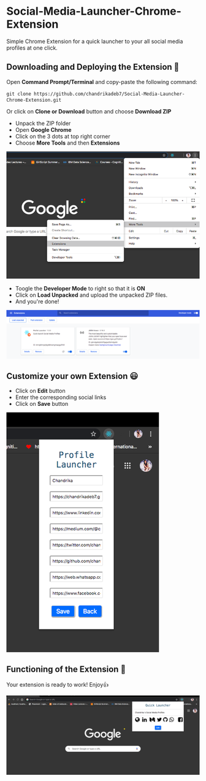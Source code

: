 # Social-Media-Launcher-Chrome-Extension
Simple Chrome Extension for a quick launcher to your all social media profiles at one click.

## Downloading and Deploying the Extension :eyes:	
Open __Command Prompt/Terminal__ and copy-paste the following command:
```
git clone https://github.com/chandrikadeb7/Social-Media-Launcher-Chrome-Extension.git
```

Or click on __Clone or Download__ button and choose __Download ZIP__     
* Unpack the ZIP folder
* Open __Google Chrome__
* Click on the 3 dots at top right corner
* Choose __More Tools__ and then __Extensions__

![Pic3](https://github.com/chandrikadeb7/Social-Media-Launcher-Chrome-Extension/blob/master/Readme_Images/pic03.png)

* Toogle the __Developer Mode__ to right so that it is __ON__ 
* Click on __Load Unpacked__ and upload the unpacked ZIP files.
* And you're done! 

![Pic4](https://github.com/chandrikadeb7/Social-Media-Launcher-Chrome-Extension/blob/master/Readme_Images/pic04.png)

## Customize your own Extension :smiley:

* Click on __Edit__ button
* Enter the corresponding social links
* Click on __Save__ button

![Pic 2](https://github.com/chandrikadeb7/Social-Media-Launcher-Chrome-Extension/blob/master/Readme_Images/pic02.png)

## Functioning of the Extension :purple_heart:

Your extension is ready to work! Enjoy:thumbsup:

![Pic 1](https://github.com/chandrikadeb7/Social-Media-Launcher-Chrome-Extension/blob/master/Readme_Images/pic01.png)

